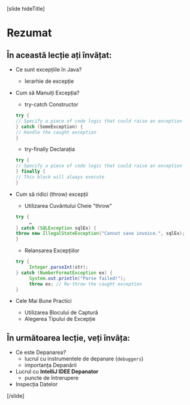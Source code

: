 [slide hideTitle]
# Rezumat


## În această lecție ați învățat:

- Ce sunt excepțiile în Java?
     - Ierarhie de excepție
- Cum să Manuiți Excepția?
     - try-catch Constructor
     ```java 
    try {
    // Specify a piece of code logic that could raise an exception 
    } catch (SomeException) {
    // Handle the caught exception
    }
    ```

     - try-finally Declarația 
     ```java 
    try {
    // Specify a piece of code logic that could raise an exception 
    } finally {
    // This block will always execute
    }

- Cum să ridici (throw) excepții
     - Utilizarea Cuvântului Cheie "throw"
     ```java
     try {
          …
     } catch (SQLException sqlEx) {
     throw new IllegalStateException("Cannot save invoice.", sqlEx);
     }
     ```
     
     - Relansarea Excepțiilor
     ```java
     try {
          Integer.parseInt(str);
     } catch (NumberFormatException ex) {
          System.out.println("Parse failed!");
          throw ex; // Re-throw the caught exception
     }

- Cele Mai Bune Practici
     - Utilizarea Blocului de Captură
     - Alegerea Tipului de Excepție

## În următoarea lecție, veți învăța:

- Ce este Depanarea?
     - lucrul cu instrumentele de depanare (`debuggers`)
     - importanța Depanării
- Lucrul cu **IntelliJ IDEE Depanator**
     - puncte de întrerupere
- Inspecția Datelor

[/slide]